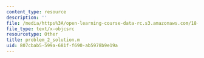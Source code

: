 ```yaml
---
content_type: resource
description: ''
file: /media/https%3A/open-learning-course-data-rc.s3.amazonaws.com/18-085-computational-science-and-engineering-i-summer-2020/807cbab5599a681ff690ab5978b9e19a_problem_2_solution.m
file_type: text/x-objcsrc
resourcetype: Other
title: problem_2_solution.m
uid: 807cbab5-599a-681f-f690-ab5978b9e19a
---
```

